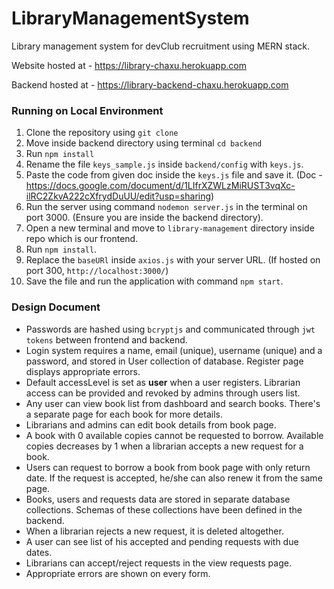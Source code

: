 # LibraryManagementSystem
Library management system for devClub recruitment using MERN stack.

Website hosted at - https://library-chaxu.herokuapp.com

Backend hosted at - https://library-backend-chaxu.herokuapp.com

### Running on Local Environment

1. Clone the repository using `git clone`
2. Move inside backend directory using terminal `cd backend`
3. Run `npm install` 
4. Rename the file `keys_sample.js` inside `backend/config` with `keys.js`.
5. Paste the code from given doc inside the `keys.js` file and save it. (Doc - https://docs.google.com/document/d/1LIfrXZWLzMiRUST3vqXc-ilRC2ZkvA222cXfrydDuUU/edit?usp=sharing)
6. Run the server using command `nodemon server.js` in the terminal on port 3000. (Ensure you are inside the backend directory).
7. Open a new terminal and move to `library-management` directory inside repo which is our frontend.
8. Run `npm install`.
9. Replace the `baseURl` inside `axios.js` with your server URL. (If hosted on port 300, `http://localhost:3000/`)
10. Save the file and run the application with command `npm start`.

### Design Document
 * Passwords are hashed using `bcryptjs` and communicated through `jwt tokens` between frontend and backend.
 * Login system requires a name, email (unique), username (unique) and a password, and stored in User collection of database. Register page displays appropriate errors.
 * Default accessLevel is set as **user** when a user registers. Librarian access can be provided and revoked by admins through users list.
 * Any user can view book list from dashboard and search books. There's a separate page for each book for more details.
 * Librarians and admins can edit book details from book page.
 * A book with 0 available copies cannot be requested to borrow. Available copies decreases by 1 when a librarian accepts a new request for a book.
 * Users can request to borrow a book from book page with only return date. If the request is accepted, he/she can also renew it from the same page.
 * Books, users and requests data are stored in separate database collections. Schemas of these collections have been defined in the backend.
 * When a librarian rejects a new request, it is deleted altogether.
 * A user can see list of his accepted and pending requests with due dates.
 * Librarians can accept/reject requests in the view requests page.
 * Appropriate errors are shown on every form.
